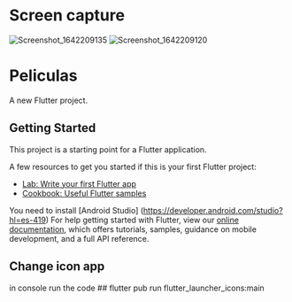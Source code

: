 
# Screen capture
![Screenshot_1642209135](https://user-images.githubusercontent.com/57992471/149603294-c103569c-562d-4534-8b90-12e3a265640c.png)
![Screenshot_1642209120](https://user-images.githubusercontent.com/57992471/149603315-7ef16b30-1356-4b0d-b9fb-2bc1daa9d39c.png)


# Peliculas

A new Flutter project.

## Getting Started

This project is a starting point for a Flutter application.

A few resources to get you started if this is your first Flutter project:

- [Lab: Write your first Flutter app](https://flutter.dev/docs/get-started/codelab)
- [Cookbook: Useful Flutter samples](https://flutter.dev/docs/cookbook)

You need to install [Android Studio] (https://developer.android.com/studio?hl=es-419)
For help getting started with Flutter, view our
[online documentation](https://flutter.dev/docs), which offers tutorials,
samples, guidance on mobile development, and a full API reference.

## Change icon app

in console run the code ## flutter pub run flutter_launcher_icons:main
